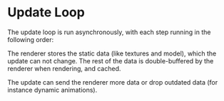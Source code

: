 # Update Loop

The update loop is run asynchronously, with each step running in the following order:

The renderer stores the static data (like textures and model), which
the update can not change. The rest of the data is double-buffered by the renderer when rendering, and cached.

The update can send the renderer more data or drop outdated data (for instance dynamic animations).